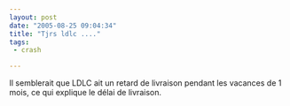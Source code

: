 ```yaml
---
layout: post
date: "2005-08-25 09:04:34"
title: "Tjrs ldlc ...."
tags:
 - crash

---
```


Il semblerait que LDLC ait un retard de livraison pendant les vacances de 1 mois, ce qui explique le délai de livraison.
